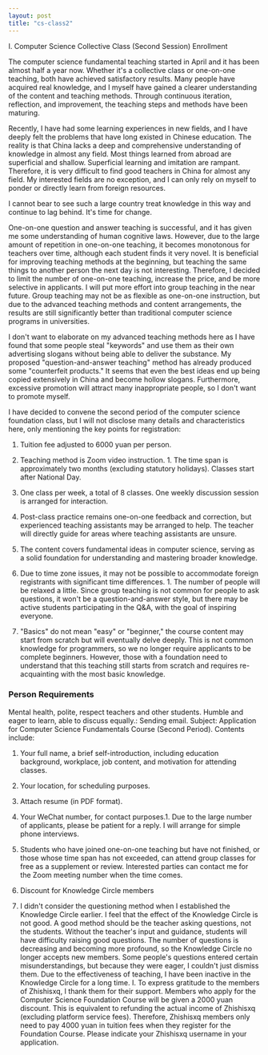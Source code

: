 ```yaml
---
layout: post
title: "cs-class2"
---
```


I. Computer Science Collective Class (Second Session) Enrollment

The computer science fundamental teaching started in April and it has been almost half a year now. Whether it's a collective class or one-on-one teaching, both have achieved satisfactory results. Many people have acquired real knowledge, and I myself have gained a clearer understanding of the content and teaching methods. Through continuous iteration, reflection, and improvement, the teaching steps and methods have been maturing.

Recently, I have had some learning experiences in new fields, and I have deeply felt the problems that have long existed in Chinese education. The reality is that China lacks a deep and comprehensive understanding of knowledge in almost any field. Most things learned from abroad are superficial and shallow. Superficial learning and imitation are rampant. Therefore, it is very difficult to find good teachers in China for almost any field. My interested fields are no exception, and I can only rely on myself to ponder or directly learn from foreign resources.

I cannot bear to see such a large country treat knowledge in this way and continue to lag behind. It's time for change.

One-on-one question and answer teaching is successful, and it has given me some understanding of human cognitive laws. However, due to the large amount of repetition in one-on-one teaching, it becomes monotonous for teachers over time, although each student finds it very novel. It is beneficial for improving teaching methods at the beginning, but teaching the same things to another person the next day is not interesting. Therefore, I decided to limit the number of one-on-one teaching, increase the price, and be more selective in applicants. I will put more effort into group teaching in the near future. Group teaching may not be as flexible as one-on-one instruction, but due to the advanced teaching methods and content arrangements, the results are still significantly better than traditional computer science programs in universities.

I don't want to elaborate on my advanced teaching methods here as I have found that some people steal "keywords" and use them as their own advertising slogans without being able to deliver the substance. My proposed "question-and-answer teaching" method has already produced some "counterfeit products." It seems that even the best ideas end up being copied extensively in China and become hollow slogans. Furthermore, excessive promotion will attract many inappropriate people, so I don't want to promote myself.

I have decided to convene the second period of the computer science foundation class, but I will not disclose many details and characteristics here, only mentioning the key points for registration:

1. Tuition fee adjusted to 6000 yuan per person.
2. Teaching method is Zoom video instruction. 1. The time span is approximately two months (excluding statutory holidays). Classes start after National Day.

2. One class per week, a total of 8 classes. One weekly discussion session is arranged for interaction.

3. Post-class practice remains one-on-one feedback and correction, but experienced teaching assistants may be arranged to help. The teacher will directly guide for areas where teaching assistants are unsure.

4. The content covers fundamental ideas in computer science, serving as a solid foundation for understanding and mastering broader knowledge.

5. Due to time zone issues, it may not be possible to accommodate foreign registrants with significant time differences. 1. The number of people will be relaxed a little. Since group teaching is not common for people to ask questions, it won't be a question-and-answer style, but there may be active students participating in the Q&A, with the goal of inspiring everyone.

2. "Basics" do not mean "easy" or "beginner," the course content may start from scratch but will eventually delve deeply. This is not common knowledge for programmers, so we no longer require applicants to be complete beginners. However, those with a foundation need to understand that this teaching still starts from scratch and requires re-acquainting with the most basic knowledge.

### Person Requirements

Mental health, polite, respect teachers and other students. Humble and eager to learn, able to discuss equally.: Sending email. Subject: Application for Computer Science Fundamentals Course (Second Period). Contents include:

1. Your full name, a brief self-introduction, including education background, workplace, job content, and motivation for attending classes.

2. Your location, for scheduling purposes.

3. Attach resume (in PDF format).

4. Your WeChat number, for contact purposes.1. Due to the large number of applicants, please be patient for a reply. I will arrange for simple phone interviews.

2. Students who have joined one-on-one teaching but have not finished, or those whose time span has not exceeded, can attend group classes for free as a supplement or review. Interested parties can contact me for the Zoom meeting number when the time comes.

3. Discount for Knowledge Circle members

4. I didn't consider the questioning method when I established the Knowledge Circle earlier. I feel that the effect of the Knowledge Circle is not good. A good method should be the teacher asking questions, not the students. Without the teacher's input and guidance, students will have difficulty raising good questions. The number of questions is decreasing and becoming more profound, so the Knowledge Circle no longer accepts new members. Some people's questions entered certain misunderstandings, but because they were eager, I couldn't just dismiss them. Due to the effectiveness of teaching, I have been inactive in the Knowledge Circle for a long time. I. To express gratitude to the members of Zhishisxq, I thank them for their support. Members who apply for the Computer Science Foundation Course will be given a 2000 yuan discount. This is equivalent to refunding the actual income of Zhishisxq (excluding platform service fees). Therefore, Zhishisxq members only need to pay 4000 yuan in tuition fees when they register for the Foundation Course. Please indicate your Zhishisxq username in your application.